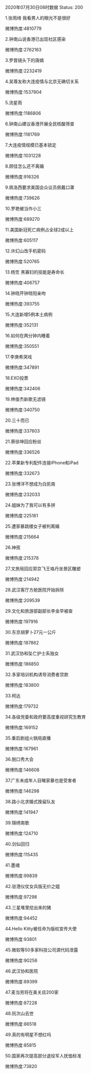 2020年07月30日08时数据
Status: 200

1.张雨绮 我看男人的眼光不是很好

微博热度:4810779

2.钟南山说香港已出现社区感染

微博热度:2762163

3.罗晋镜头下的唐嫣

微博热度:2232419

4.吴尊友称大连疫情与北京无确切关系

微博热度:1537904

5.流星雨

微博热度:1186806

6.钟南山建议香港开展全民核酸筛查

微博热度:1181769

7.大连疫情规模已基本锁定

微博热度:1031228

8.顾佳怎么还不离婚

微博热度:916326

9.佩洛西要求美国会众议员佩戴口罩

微博热度:739626

10.罗艳被当作小三

微博热度:689270

11.美国新冠死亡病例占全球2成以上

微博热度:605117

12.许幻山改手机密码

微博热度:520765

13.杨笠 黑寡妇的技能是寿命长

微博热度:406757

14.钟晓芹钟晓阳亲吻

微博热度:393755

15.大连新增5例本土病例

微博热度:352131

16.如何在两分钟内睡着

微博热度:350551

17.李庚希哭戏

微博热度:347891

18.EXO投票

微博热度:342406

19.林俊杰新歌无滤镜

微博热度:340750

20.三十而已

微博热度:337603

21.蔡徐坤回应粉丝

微博热度:336526

22.苹果新专利配件连接iPhone和iPad

微博热度:332673

23.张博洋不想成为白凯南

微博热度:232033

24.姐妹为了我可以有多拼

微博热度:225161

25.遭家暴跳楼女子被判离婚

微博热度:215664

26.神孩

微博热度:215378

27.文旅局回应郭京飞王珞丹坐景区雕塑

微博热度:214942

28.武汉客厅方舱医院开始拆除

微博热度:209539

29.文化和旅游部副部长李金早被查

微博热度:197916

30.东京胡萝卜27元一公斤

微博热度:187862

31.武汉协和坠亡护士系独女

微博热度:186850

32.多家培训机构诱导消费者贷款

微博热度:183800

33.柯达

微博热度:179732

34.各级党委和政府要高度重视研究生教育

微博热度:169152

35.重启剧组火锅局直播

微博热度:167961

36.脱口秀大会

微博热度:146608

37.广东未成年人目睹家暴也是受害者

微博热度:146298

38.路小北求婚式挽留队友

微博热度:141947

39.锦绣南歌

微博热度:124710

40.剑仙回归

微博热度:115435

41.墨魂

微博热度:99839

42.驻港仪仗女兵版无价之姐

微博热度:97298

43.三星堆里挖出来的猪

微博热度:94452

44.Hello Kitty被任命为版权宣传大使

微博热度:93801

45.微软等50多家科技公司源代码泄露

微博热度:90256

46.武汉协和医院

微博热度:89399

47.麦当劳将在美关店200家

微博热度:87228

48.阮次山去世

微博热度:86518

49.真的有明星不想红吗

微博热度:85815

50.国家再次提高部分退役军人抚恤标准

微博热度:73820

